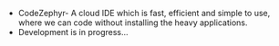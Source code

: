 - CodeZephyr- A cloud IDE which is fast, efficient and simple to use, where we can code without installing the heavy applications.
- Development is in progress...
